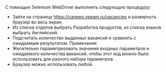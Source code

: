 С помощью Selenium WebDriver выполнить следующую процедуру:
- Зайти на страницу https://careers.veeam.ru/vacancies и развернуть браузер во весь экран.
- Из списка отделов выбрать Разработка продуктов, из списка языков выбрать Английский.
- Подсчитать количество выданных вакансий и сравнить с ожидаемым результатом.
Примечания:
- Желательно параметризовать значения входных параметров и ожидаемого количества вакансий, чтобы этот код можно было использовать для разного набора параметров.
- Браузер можно использовать любой.
